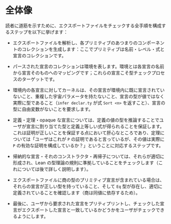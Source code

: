 <!--
# The big picture
-->

# 全体像

<!--
To give the reader a road map, the entire procedure of checking an export file consists of these steps:
-->

読者に道筋を示すために、エクスポートファイルをチェックする全手順を構成するステップを以下に挙げます：

<!--
+ Parse an export file, yielding a collection of components for each primitive sort: names, levels, and expressions, as well as a collection of declarations.
-->

+ エクスポートファイルを解析し、各プリミティブのあつまりのコンポーネントのコレクションを生成します：ここでプリミティブは名前・レベル・式と宣言のコレクションです。

<!--
+ The collection of parsed declarations represents an environment, which is a mapping from each declaration's name to the declaration itself; these are the actual targets of the type checking process.
-->

+ パースされた宣言のコレクションは環境を表します。環境とは各宣言の名前から宣言そのものへのマッピングです；これらの宣言こそ型チェックプロセスのターゲットです。

<!--
+ For each declaration in the environment, the kernel requires that the declaration is not already declared in the environment, has no duplicate universe parameters, that the declaration's type is actually a type and not a value (that `infer declar.ty` returns an expression `Sort <n>`), and that the declaration's type has no free variables.
-->

+ 環境内の各宣言に対してカーネルは、その宣言が環境内に既に宣言されていないこと、重複した宇宙パラメータを持たないこと、宣言の型が値ではなく実際に型であること（`infer declar.ty` が式 `Sort <n>` を返すこと）、宣言の型に自由変数がないことを要求します。

<!--
+ For definitions, theorems, and opaque declarations, assert that inferring the type of the definition's value yields an expression which is definitionally equal to the type the user assigned to the declaration. This is where the rubber meets the road in terms of asserting that proofs are correct, and for theorems, this is the step that corresponds to "the user says this is a proof of `P`, does the value actually constitute a valid proof of `P`".
-->

+ 定義・定理・opaque な宣言については、定義の値の型を推論することでユーザが宣言に割り当てた型と定義上等しい式が得られることを保証します。これは証明が正しいことを保証する点において肝心なところであり、定理については「ユーザはこれが `P` の証明であると言っているが、その値は実際に `P` の有効な証明を構成しているか？」ということに対応するステップです。

<!--
+ For inductive declarations, their constructors, and recursors, check that they are properly formed and comply with the rules of Lean's type theory (more on this later). 
-->

+ 帰納的な宣言・それのコンストラクタ・再帰子については、それらが適切に形成され、Lean の型理論の規則に準拠していることをチェックします（これについては後で詳しく説明します）。

<!--
+ If the export file includes the primitive declarations for quotient types, ensure those declarations have the correct types, and that the `Eq` type exists, and is defined properly (since quotients rely on equality).
-->

+ エクスポートファイルに商の型のプリミティブ宣言が含まれている場合は、それらの宣言が正しい型を持っていること、そして `Eq` 型が存在し、適切に定義されていることを確認します（商は同値に依存するため）。

<!--
+ Finally, pretty print any declarations requested by the user, so they can check that the declarations checked match the declarations they exported.
-->

+ 最後に、ユーザから要求された宣言をプリティプリントし、チェックした宣言がエクスポートした宣言と一致しているかどうかをユーザがチェックできるようにします。
